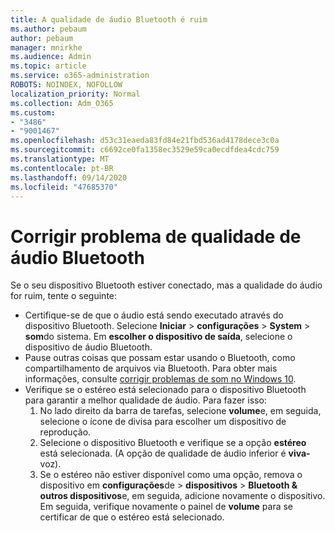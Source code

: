 ```yaml
---
title: A qualidade de áudio Bluetooth é ruim
ms.author: pebaum
author: pebaum
manager: mnirkhe
ms.audience: Admin
ms.topic: article
ms.service: o365-administration
ROBOTS: NOINDEX, NOFOLLOW
localization_priority: Normal
ms.collection: Adm_O365
ms.custom:
- "3486"
- "9001467"
ms.openlocfilehash: d53c31eaeda83fd84e21fbd536ad4178dece3c0a
ms.sourcegitcommit: c6692ce0fa1358ec3529e59ca0ecdfdea4cdc759
ms.translationtype: MT
ms.contentlocale: pt-BR
ms.lasthandoff: 09/14/2020
ms.locfileid: "47685370"
---
```

# <a name="fix-bluetooth-audio-quality-issue"></a>Corrigir problema de qualidade de áudio Bluetooth

Se o seu dispositivo Bluetooth estiver conectado, mas a qualidade do áudio for ruim, tente o seguinte:

- Certifique-se de que o áudio está sendo executado através do dispositivo Bluetooth. Selecione **Iniciar**  >  **configurações**  >  **System**  >  **som**do sistema. Em **escolher o dispositivo de saída**, selecione o dispositivo de áudio Bluetooth.
- Pause outras coisas que possam estar usando o Bluetooth, como compartilhamento de arquivos via Bluetooth. Para obter mais informações, consulte [corrigir problemas de som no Windows 10](https://support.microsoft.com/help/4520288/windows-10-fix-sound-problems).
- Verifique se o estéreo está selecionado para o dispositivo Bluetooth para garantir a melhor qualidade de áudio. Para fazer isso: 
    1. No lado direito da barra de tarefas, selecione **volume**e, em seguida, selecione o ícone de divisa para escolher um dispositivo de reprodução.
    2. Selecione o dispositivo Bluetooth e verifique se a opção **estéreo** está selecionada. (A opção de qualidade de áudio inferior é **viva-** voz).
    3. Se o estéreo não estiver disponível como uma opção, remova o dispositivo em **configurações**de  >  **dispositivos**  >  **Bluetooth & outros dispositivos**e, em seguida, adicione novamente o dispositivo. Em seguida, verifique novamente o painel de **volume** para se certificar de que o estéreo está selecionado.

